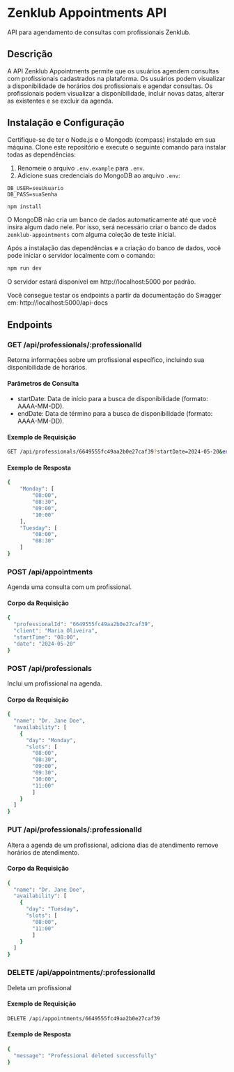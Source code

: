 # Zenklub Appointments API

API para agendamento de consultas com profissionais Zenklub.

## Descrição

A API Zenklub Appointments permite que os usuários agendem consultas com profissionais cadastrados na plataforma. Os usuários podem visualizar a disponibilidade de horários dos profissionais e agendar consultas. Os profissionais podem visualizar a disponibilidade, incluir novas datas, alterar as existentes e se excluir da agenda.

## Instalação e Configuração

Certifique-se de ter o Node.js e o Mongodb (compass) instalado em sua máquina. Clone este repositório e execute o seguinte comando para instalar todas as dependências:

1. Renomeie o arquivo `.env.example` para `.env`.
2. Adicione suas credenciais do MongoDB ao arquivo `.env`:

```plaintext
DB_USER=seuUsuario
DB_PASS=suaSenha
```

```bash
npm install
```
O MongoDB não cria um banco de dados automaticamente até que você insira algum dado nele. Por isso, será necessário criar o banco de dados `zenklub-appointments` com alguma coleção de teste inicial.

Após a instalação das dependências e a criação do banco de dados, você pode iniciar o servidor localmente com o comando:
```bash
npm run dev
```

O servidor estará disponível em http://localhost:5000 por padrão.

Você consegue testar os endpoints a partir da documentação do Swagger em: http://localhost:5000/api-docs

## Endpoints
### GET /api/professionals/:professionalId
Retorna informações sobre um profissional específico, incluindo sua disponibilidade de horários.

#### Parâmetros de Consulta
- startDate: Data de início para a busca de disponibilidade (formato: AAAA-MM-DD).
- endDate: Data de término para a busca de disponibilidade (formato: AAAA-MM-DD).
#### Exemplo de Requisição
```bash
GET /api/professionals/6649555fc49aa2b0e27caf39?startDate=2024-05-20&endDate=2024-05-22
```
#### Exemplo de Resposta

```bash
{
    "Monday": [
        "08:00",
        "08:30",
        "09:00",
        "10:00"
    ],
    "Tuesday": [
        "08:00",
        "08:30"
    ]
}
```
### POST /api/appointments
Agenda uma consulta com um profissional.
#### Corpo da Requisição
```bash
{
  "professionalId": "6649555fc49aa2b0e27caf39",
  "client": "Maria Oliveira",
  "startTime": "08:00",
  "date": "2024-05-20"
}
```

### POST /api/professionals
Inclui um profissional na agenda.
#### Corpo da Requisição
```bash
{
  "name": "Dr. Jane Doe",
  "availability": [
    {
      "day": "Monday",
      "slots": [
        "08:00",
        "08:30",
        "09:00",
        "09:30",
        "10:00",
        "11:00"
        ]
    }
  ]
}
```

### PUT /api/professionals/:professionalId
Altera a agenda de um profissional, adiciona dias de atendimento remove horários de atendimento.
#### Corpo da Requisição
```bash
{
  "name": "Dr. Jane Doe",
  "availability": [
    {
      "day": "Tuesday",
      "slots": [
        "08:00",
        "11:00"
        ]
    }
  ]
}
```

### DELETE /api/appointments/:professionalId
Deleta um profissional

#### Exemplo de Requisição
```bash
DELETE /api/appointments/6649555fc49aa2b0e27caf39
```
#### Exemplo de Resposta

```bash
{
  "message": "Professional deleted successfully"
}
```
